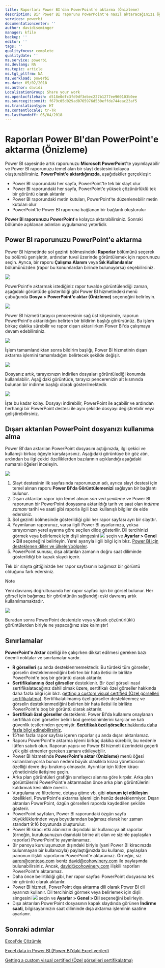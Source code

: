```yaml
---
title: Raporları Power BI'dan PowerPoint'e aktarma (Önizleme)
description: Bir Power BI raporunu PowerPoint'e nasıl aktaracağınızı öğrenin.
services: powerbi
documentationcenter: ''
author: davidiseminger
manager: kfile
backup: ''
editor: ''
tags: ''
qualityfocus: complete
qualitydate: ''
ms.service: powerbi
ms.devlang: NA
ms.topic: article
ms.tgt_pltfrm: NA
ms.workload: powerbi
ms.date: 05/02/2018
ms.author: davidi
LocalizationGroup: Share your work
ms.openlocfilehash: d518e0dfc3fd9df3ebec227b1277ee960103b0ee
ms.sourcegitcommit: f679c05d029ad0765976d530effde744eac23af5
ms.translationtype: HT
ms.contentlocale: tr-TR
ms.lasthandoff: 05/04/2018
---
```

# <a name="export-reports-from-power-bi-to-powerpoint-preview"></a>Raporları Power BI'dan PowerPoint'e aktarma (Önizleme)
Power BI sayesinde artık raporunuzu **Microsoft PowerPoint**'te yayımlayabilir ve Power BI raporunuzu temel alan bir slayt destesini kolayca oluşturabilirsiniz. **PowerPoint'e aktardığınızda**, aşağıdakiler gerçekleşir:

* Power BI raporundaki her sayfa, PowerPoint'te tek bir slayt olur
* Power BI raporundaki her sayfa, PowerPoint'e yüksek çözünürlüklü tek bir görüntü olarak aktarılır
* Power BI raporundaki metin kutuları, PowerPoint'te düzenlenebilir metin kutuları olur
* PowerPoint'te Power BI raporuna bağlanan bir bağlantı oluşturulur

**Power BI raporunuzu** **PowerPoint**'e kolayca aktarabilirsiniz. Sonraki bölümde açıklanan adımları uygulamanız yeterlidir.

## <a name="how-to-export-your-power-bi-report-to-powerpoint"></a>Power BI raporunuzu PowerPoint'e aktarma
Power BI hizmetinde sol gezinti bölmesindeki **Raporlar** bölümünü seçerek bu bölümü genişletin, ardından tuval üzerinde görüntülemek için raporunuzu seçin. Ayrıca, bir raporu **Çalışma Alanım** veya **Sık Kullanılanlar** bölümünüzden (rapor bu konumlardan birinde bulunuyorsa) seçebilirsiniz.

![](media/service-publish-to-powerpoint/powerbi_to_powerpoint_0.png)

PowerPoint'e aktarmak istediğiniz rapor tuvalde görüntülendiği zaman, aşağıdaki görüntüde gösterildiği gibi Power BI hizmetindeki menü çubuğunda **Dosya > PowerPoint'e aktar (Önizleme)** seçeneğini belirleyin.

![](media/service-publish-to-powerpoint/powerbi_to_powerpoint_1.png)

Power BI hizmeti tarayıcı penceresinin sağ üst köşesinde, raporun PowerPoint'e aktarıldığını belirten bir bildirim başlığı görürsünüz. Bu işlem birkaç dakika sürebilir ve rapor dışarı aktarılırken Power BI'da çalışmaya devam edebilirsiniz.

![](media/service-publish-to-powerpoint/powerbi_to_powerpoint_2.png)

İşlem tamamlandıktan sonra bildirim başlığı, Power BI hizmetinin dışarı aktarma işlemini tamamladığını belirtecek şekilde değişir.

![](media/service-publish-to-powerpoint/powerbi_to_powerpoint_3.png)

Dosyanız artık, tarayıcınızın indirilen dosyaları görüntülediği konumda kullanılabilir. Aşağıdaki görüntüde, tarayıcı pencerenizin alt kısmında bulunan bir indirme başlığı olarak gösterilmektedir.

![](media/service-publish-to-powerpoint/powerbi_to_powerpoint_4.png)

İşte bu kadar kolay. Dosyayı indirebilir, PowerPoint ile açabilir ve ardından herhangi bir PowerPoint destesi ile aynı şekilde dosyayı değiştirebilir veya geliştirebilirsiniz.

## <a name="checking-out-your-exported-powerpoint-file"></a>Dışarı aktarılan PowerPoint dosyanızı kullanıma alma
Power BI'dan aktarılan PowerPoint dosyasını açtığınızda, ilgi çekici ve kullanışlı birkaç öğeyle karşılaşırsınız. Aşağıdaki görüntüye bir göz atın, ardından bu ilgi çekici özelliklerden bazılarının açıklandığı aşağıdaki numaralı öğeleri inceleyin.

![](media/service-publish-to-powerpoint/powerbi_to_powerpoint_5.png)

1. Slayt destesinin ilk sayfasında raporunuzun adı, ayrıca slayt destesi için temel alınan raporu **Power BI'da Görüntülemenizi** sağlayan bir bağlantı bulunur.
2. Dışarı aktarılan rapor için temel alınan *son veri yenileme* ve Power BI raporunun bir PowerPoint dosyasına aktarıldığı tarih ve saat olan *indirme zamanı* tarihi ve saati gibi raporla ilgili bazı kullanışlı bilgiler de elde edersiniz.
3. Sol gezinti bölmesinde gösterildiği gibi her rapor sayfası ayrı bir slayttır.
4. Yayımlanan raporunuz, varsa ilgili Power BI ayarlarınıza, yoksa tarayıcınızın yerel ayarına göre seçilen dilde gösterilir. Dil tercihinizi görmek veya belirlemek için dişli simgesini ![](media/service-report-subscribe/power-bi-settings-icon.png) seçin ve **Ayarlar > Genel > Dil** seçeneğini belirleyin. Yerel ayarıyla ilgili bilgi için bkz. [Power BI için desteklenen diller ve ülkeler/bölgeler](supported-languages-countries-regions.md).
5. PowerPoint sunusu, dışa aktarılan zamanın doğru saat diliminde gösterildiği bir kapak slaydı içerir.

Tek bir slayta gittiğinizde her rapor sayfasının bağımsız bir görüntü olduğunu fark edersiniz.

>[!NOTE]
> Yeni davranış doğrultusunda her rapor sayfası için bir görsel bulunur. Her görsel için bağımsız bir görüntünün sağlandığı eski davranış artık kullanılmamaktadır. 
 

![](media/service-publish-to-powerpoint/powerbi_to_powerpoint_6.png)

Buradan sonra PowerPoint destenizle veya yüksek çözünürlüklü görüntülerden biriyle ne yapacağınız size kalmıştır!

## <a name="limitations"></a>Sınırlamalar
**PowerPoint'e Aktar** özelliği ile çalışırken dikkat edilmesi gereken bazı önemli noktalar ve sınırlamalar vardır.

* **R görselleri** şu anda desteklenmemektedir. Bu türdeki tüm görseller, görselin desteklenmediğini belirten bir hata iletisi ile birlikte PowerPoint'e boş bir görüntü olarak aktarılır.
* **Sertifikalanmış** **özel görseller** desteklenir. Bir özel görseli nasıl sertifikalatacağınız dahil olmak üzere, sertifikalı özel görseller hakkında daha fazla bilgi için bkz. [getting a custom visual certified (Özel görselleri sertifikalatma)](power-bi-custom-visuals-certified.md). Sertifikalatılmamış özel görseller desteklenmez ve görselin desteklenmediğini belirten bir hata iletisi ile birlikte PowerPoint'e boş bir görüntü olarak aktarılır.
* **Sertifikalı özel görseller** desteklenir. Power BI'da kullanımı onaylanan sertifikalı özel görseller belirli kod gereksinimlerini karşılar ve katı güvenlik testlerinden geçmiştir. [**Sertifikalı özel görseller** hakkında daha fazla bilgi edinebilirsiniz](power-bi-custom-visuals-certified.md).
* 15'ten fazla rapor sayfası içeren raporlar şu anda dışarı aktarılamaz.
* Raporu PowerPoint'e aktarma işlemi birkaç dakika sürebilir, bu nedenle lütfen sabırlı olun. Raporun yapısı ve Power BI hizmeti üzerindeki geçerli yük gibi etmenler gereken zamanı etkileyebilir.
* Power BI hizmetinde **PowerPoint'e aktar (Önizleme)** menü öğesi kullanılamıyorsa bunun nedeni büyük olasılıkla kiracı yöneticisinin özelliği devre dışı bırakmış olmasıdır. Ayrıntılar için lütfen kiracı yöneticinizle iletişime geçin.
* Arka plan görüntüleri grafiğin sınırlayıcı alanına göre kırpılır. Arka plan görüntülerini PowerPoint'e aktarmadan önce arka plan görüntülerini kaldırmak kesinlikle önerilir.
* Vurgulama ve filtreleme, detaya gitme vb. gibi **oturum içi etkileşim** özellikleri, PowerPoint'e aktarma işlemi için henüz desteklenmiyor. Dışarı aktarılan PowerPoint, özgün görselleri raporda kaydedilen şekilde gösterir.
* PowerPoint sayfaları, Power BI raporundaki özgün sayfa büyüklüklerinden veya boyutlarından bağımsız olarak her zaman standart 9:16 boyutunda oluşturulur.
* Power BI kiracı etki alanınızın dışındaki bir kullanıcıya ait raporlar (örneğin, kuruluşunuzun dışındaki birine ait olan ve sizinle paylaşılan raporlar) PowerPoint'te yayımlanamaz.
* Bir panoyu kuruluşunuzun dışındaki biriyle (yani Power BI kiracınızda bulunmayan bir kullanıcıyla) paylaştığınızda bu kullanıcı, paylaşılan panonun ilişkili raporlarını PowerPoint'e aktaramaz. Örneğin, siz aaron@contoso.com iseniz david@cohowinery.com ile paylaşımda bulunabilirsiniz. Ancak, david@cohowinery.com ilişkili raporları PowerPoint'e aktaramaz.
* Daha önce belirtildiği gibi, her rapor sayfası PowerPoint dosyasına tek bir görüntü olarak aktarılır.
* Power BI hizmeti, PowerPoint dışa aktarma dili olarak Power BI dil ayarınızı kullanır. Dil tercihinizi görmek veya belirlemek için dişli simgesini ![](media/service-report-subscribe/power-bi-settings-icon.png) seçin ve **Ayarlar > Genel > Dil** seçeneğini belirleyin.
* Dışa aktarılan PowerPoint dosyasının kapak slaydında görünen **İndirme saati**, bilgisayarınızın saat diliminde dışa aktarma işleminin saatine ayarlanır.

## <a name="next-steps"></a>Sonraki adımlar
[Excel'de Çözümle](service-analyze-in-excel.md)

[Excel data in Power BI (Power BI'daki Excel verileri)](service-excel-workbook-files.md)

[Getting a custom visual certified (Özel görselleri sertifikalatma)](power-bi-custom-visuals-certified.md)


